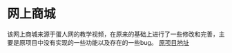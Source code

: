 # 网上商城

该网上商城来源于蛋人网的教学视频，在原来的基础上进行了一些修改和完善，主要是原项目中没有实现的一些功能以及存在的一些bug。 [原项目地址](https://github.com/eggmantv/master_rails_by_actions.git)
